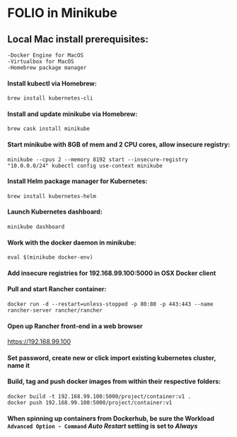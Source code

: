 # FOLIO in Minikube


## Local Mac install prerequisites:
	-Docker Engine for MacOS
	-Virtualbox for MacOS
	-Homebrew package manager

#### Install kubectl via Homebrew:

```brew install kubernetes-cli```

#### Install and update minikube via Homebrew:

```brew cask install minikube```

#### Start minikube with 8GB of mem and 2 CPU cores, allow insecure registry:

``minikube --cpus 2 --memory 8192 start --insecure-registry "10.0.0.0/24"
kubectl config use-context minikube``

#### Install Helm package manager for Kubernetes:

```brew install kubernetes-helm```

#### Launch Kubernetes dashboard:

```minikube dashboard```

#### Work with the docker daemon in minikube:

```eval $(minikube docker-env)```

#### Add insecure registries for 192.168.99.100:5000 in OSX Docker client

#### Pull and start Rancher container:

```docker run -d --restart=unless-stopped -p 80:80 -p 443:443 --name rancher-server rancher/rancher```

#### Open up Rancher front-end in a web browser

https://192.168.99.100

#### Set password, create new or click import existing kubernetes cluster, name it

#### Build, tag and push docker images from within their respective folders:

```docker build -t 192.168.99.100:5000/project/container:v1 .```<br/>
```docker push 192.168.99.100:5000/project/container:v1```

#### When spinning up containers from Dockerhub, be sure the Workload `Advanced Option - Command` *Auto Restart* setting is set to *Always*

